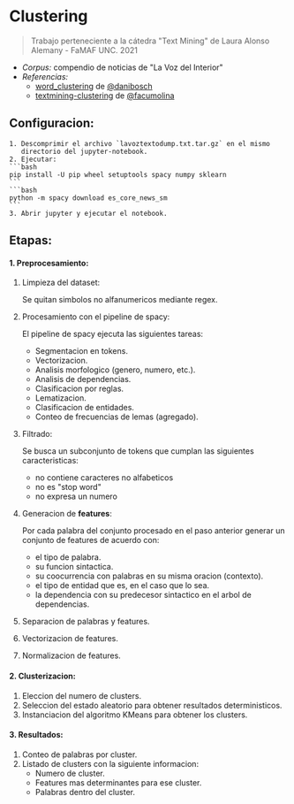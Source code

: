 # Clustering

> Trabajo perteneciente a la cátedra "Text Mining" de Laura Alonso Alemany - FaMAF UNC. 2021

- _Corpus:_ compendio de noticias de "La Voz del Interior"
- _Referencias:_ 
    - [word_clustering](https://github.com/danibosch/word_clustering) 
    de [@danibosch](https://github.com/danibosch)
    - [textmining-clustering](https://github.com/facumolina/textmining-clustering) 
    de [@facumolina](https://github.com/facumolina/textmining-clustering)

## Configuracion:
    1. Descomprimir el archivo `lavoztextodump.txt.tar.gz` en el mismo
       directorio del jupyter-notebook.
    2. Ejecutar: 
    ```bash
    pip install -U pip wheel setuptools spacy numpy sklearn
    ```
    ```bash
    python -m spacy download es_core_news_sm
    ```
    3. Abrir jupyter y ejecutar el notebook.

## Etapas:

#### 1. Preprocesamiento:
   1. Limpieza del dataset:
   
       Se quitan simbolos no alfanumericos mediante regex.
       
       
   2. Procesamiento con el pipeline de spacy:
   
       El pipeline de spacy ejecuta las siguientes tareas:
       - Segmentacion en tokens.
       - Vectorizacion.
       - Analisis morfologico (genero, numero, etc.).
       - Analisis de dependencias.
       - Clasificacion por reglas.
       - Lematizacion.
       - Clasificacion de entidades.
       - Conteo de frecuencias de lemas (agregado).
       
       
   3. Filtrado:
   
      Se busca un subconjunto de tokens
      que cumplan las siguientes caracteristicas:
       - no contiene caracteres no alfabeticos
       - no es "stop word"
       - no expresa un numero
       
       
   4. Generacion de **features**:
   
      Por cada palabra del conjunto procesado en el paso anterior 
      generar un conjunto de features de acuerdo con:
       - el tipo de palabra.
       - su funcion sintactica.
       - su coocurrencia con palabras en su misma oracion (contexto).
       - el tipo de entidad que es, en el caso que lo sea.
       - la dependencia con su predecesor sintactico en el arbol de dependencias.
       
       
   5. Separacion de palabras y features.
   6. Vectorizacion de features.
   7. Normalizacion de features.
    

#### 2. Clusterizacion:
   1. Eleccion del numero de clusters.
   2. Seleccion del estado aleatorio para obtener resultados deterministicos.
   3. Instanciacion del algoritmo KMeans para obtener los clusters.
    
#### 3. Resultados:
   1. Conteo de palabras por cluster.
   2. Listado de clusters con la siguiente informacion:
      - Numero de cluster.
      - Features mas determinantes para ese cluster.
      - Palabras dentro del cluster.
